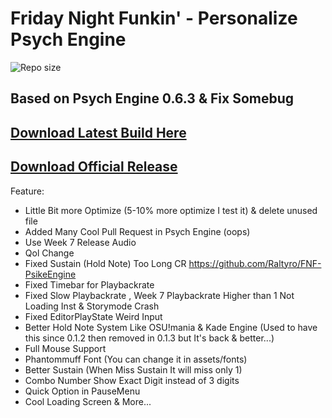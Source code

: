 # Friday Night Funkin' - Personalize Psych Engine

![Repo size](https://img.shields.io/github/repo-size/APRO716/Personalize-PsychEngine)

Based on Psych Engine 0.6.3 & Fix Somebug
---------------------------------------------------------------------------
[Download Latest Build Here](https://github.com/APRO716/Personalize-PsychEngine/actions)
---------------------------------------------------------------------------
[Download Official Release](https://github.com/APRO716/Personalize-PsychEngine/releases)
---------------------------------------------------------------------------
Feature:
* Little Bit more Optimize (5-10% more optimize I test it) & delete unused file
* Added Many Cool Pull Request in Psych Engine (oops)
* Use Week 7 Release Audio
* Qol Change
* Fixed Sustain (Hold Note) Too Long CR https://github.com/Raltyro/FNF-PsikeEngine
* Fixed Timebar for Playbackrate
* Fixed Slow Playbackrate , Week 7 Playbackrate Higher than 1 Not Loading Inst & Storymode Crash
* Fixed EditorPlayState Weird Input
* Better Hold Note System Like OSU!mania & Kade Engine (Used to have this since 0.1.2 then removed in 0.1.3 but It's back & better...)
* Full Mouse Support
* Phantommuff Font (You can change it in assets/fonts)
* Better Sustain (When Miss Sustain It will miss only 1)
* Combo Number Show Exact Digit instead of 3 digits
* Quick Option in PauseMenu
* Cool Loading Screen & More...